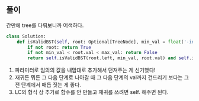 ## 풀이

간만에 tree를 다뤄보니까 어색하다.

```python
class Solution:
    def isValidBST(self, root: Optional[TreeNode], min_val = float('-inf'), max_val = float('inf')) -> bool:
        if not root: return True
        if not min_val < root.val < max_val: return False
        return self.isValidBST(root.left, min_val, root.val) and self.isValidBST(root.right, root.val, max_val)
```

1. 파라미터로 임의의 값을 내맘대로 추가해서 던져주는 게 신기했다!
2. 재귀든 뭐든 그 다음 단계로 나아갈 때 그 다음 단계의 val까지 건드리기 보다는 그 전 단계에서 매듭 짓는 게 좋다.
3. LC의 형식 상 추가로 함수를 안 만들고 재귀를 쓰려면 self. 해주면 된다.
